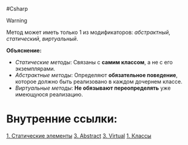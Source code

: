 #Csharp 

>[!warning]
Метод может иметь только 1 из модификаторов: *абстрактный*, *статический*, *виртуальный*.

**Объяснение:**

- *Статические методы*: Связаны с **самим классом**, а не с его экземплярами.
- *Абстрактные методы*: Определяют **обязательное поведение**, которое должно быть реализовано в каждом дочернем классе.
- *Виртуальные методы*: **Не обязывают переопределять** уже имеющуюся реализацию.


# Внутренние ссылки:
[1. Статические элементы](1.%20Languages/C-sharp/0.%20Введение/2.%20Классовые%20механизмы/Статика/1.%20Статические%20элементы.md)
[3. Abstract](1.%20Languages/C-sharp/0.%20Введение/2.%20Классовые%20механизмы/3.%20Abstract.md)
[3. Virtual](1.%20Languages/C-sharp/0.%20Введение/2.%20Классовые%20механизмы/3.%20Virtual.md)
[1. Классы](1.%20Languages/C-sharp/0.%20Введение/2.%20Классы%20и%20структуры/1.%20Классы.md)